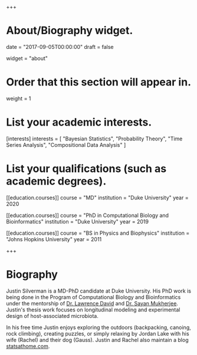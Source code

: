 +++
# About/Biography widget.

date = "2017-09-05T00:00:00"
draft = false

widget = "about"

# Order that this section will appear in.
weight = 1

# List your academic interests.
[interests]
  interests = [
    "Bayesian Statistics",
    "Probability Theory",
    "Time Series Analysis", 
    "Compositional Data Analysis" 
  ]

# List your qualifications (such as academic degrees).
[[education.courses]]
  course = "MD"
  institution = "Duke University"
  year = 2020

[[education.courses]]
  course = "PhD in Computational Biology and Bioinformatics"
  institution = "Duke University"
  year = 2019

[[education.courses]]
  course = "BS in Physics and Biophysics"
  institution = "Johns Hopkins University"
  year = 2011
 
+++

# Biography

Justin Silverman is a MD-PhD candidate at Duke University. His PhD work is being done in the Program of Computational Biology and Bioinformatics under the mentorship of [Dr. Lawrence David](http://el.ladlab.org:8080/) and [Dr. Sayan Mukherjee](https://sayanmuk.github.io/). Justin's thesis work focuses on longitudinal modeling and experimental design of host-associated microbiota. 

In his free time Justin enjoys exploring the outdoors (backpacking, canoing, rock climbing), creating puzzles, or simply relaxing by Jordan Lake with his wife (Rachel) and their dog (Gauss). Justin and Rachel also maintain a blog [statsathome.com](http://statsathome.com).
